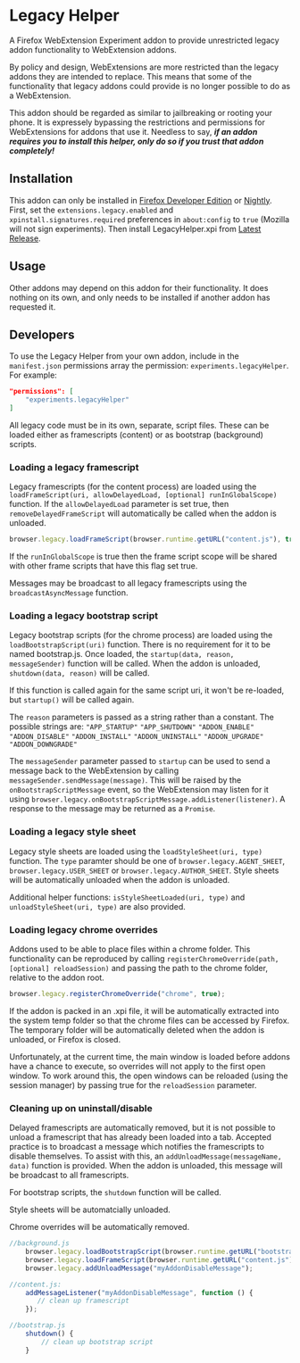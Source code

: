 # Legacy Helper
A Firefox WebExtension Experiment addon to provide unrestricted legacy addon functionality to WebExtension addons.

By policy and design, WebExtensions are more restricted than the legacy addons they are intended to replace. This means that some of the functionality that legacy addons could provide is no longer possible to do as a WebExtension.

This addon should be regarded as similar to jailbreaking or rooting your phone. It is expressely bypassing the restrictions and permissions for WebExtensions for addons that use it. Needless to say, **_if an addon requires you to install this helper, only do so if you trust that addon completely!_**

## Installation
This addon can only be installed in [Firefox Developer Edition](https://developer.mozilla.org/en-US/Firefox/Developer_Edition) or [Nightly](https://nightly.mozilla.org/). First, set the `extensions.legacy.enabled` and `xpinstall.signatures.required` preferences in `about:config` to `true` (Mozilla will not sign experiments). Then install LegacyHelper.xpi from [Latest Release](https://github.com/AlexVallat/LegacyHelper/releases/latest).

## Usage
Other addons may depend on this addon for their functionality. It does nothing on its own, and only needs to be installed if another addon has requested it.

## Developers
To use the Legacy Helper from your own addon, include in the `manifest.json` permissions array the permission: `experiments.legacyHelper`. For example:

```JSON
"permissions": [
	"experiments.legacyHelper"
]
```


All legacy code must be in its own, separate, script files. These can be loaded either as framescripts (content) or as bootstrap (background) scripts.

### Loading a legacy framescript
Legacy framescripts (for the content process) are loaded using the `loadFrameScript(uri, allowDelayedLoad, [optional] runInGlobalScope)` function. If the `allowDelayedLoad` parameter is set true, then `removeDelayedFrameScript` will automatically be called when the addon is unloaded.

```JavaScript
browser.legacy.loadFrameScript(browser.runtime.getURL("content.js"), true);
```

If the `runInGlobalScope` is true then the frame script scope will be shared with other frame scripts that have this flag set true.

Messages may be broadcast to all legacy framescripts using the `broadcastAsyncMessage` function.

### Loading a legacy bootstrap script
Legacy bootstrap scripts (for the chrome process) are loaded using the `loadBootstrapScript(uri)` function. There is no requirement for it to be named bootstrap.js. Once loaded, the `startup(data, reason, messageSender)` function will be called. When the addon is unloaded, `shutdown(data, reason)` will be called.

If this function is called again for the same script uri, it won't be re-loaded, but `startup()` will be called again.

The `reason` parameters is passed as a string rather than a constant. The possible strings are:
`"APP_STARTUP"`
`"APP_SHUTDOWN"`
`"ADDON_ENABLE"`
`"ADDON_DISABLE"`
`"ADDON_INSTALL"`
`"ADDON_UNINSTALL"`
`"ADDON_UPGRADE"`
`"ADDON_DOWNGRADE"`

The `messageSender` parameter passed to `startup` can be used to send a message back to the WebExtension by calling `messageSender.sendMessage(message)`. This will be raised by the `onBootstrapScriptMessage` event, so the WebExtension may listen for it using `browser.legacy.onBootstrapScriptMessage.addListener(listener)`. A response to the message may be returned as a `Promise`.

### Loading a legacy style sheet
Legacy style sheets are loaded using the  `loadStyleSheet(uri, type)` function. The `type` paramter should be one of `browser.legacy.AGENT_SHEET`, `browser.legacy.USER_SHEET` or `browser.legacy.AUTHOR_SHEET`. Style sheets will be automatically unloaded when the addon is unloaded.

Additional helper functions: `isStyleSheetLoaded(uri, type)` and `unloadStyleSheet(uri, type)` are also provided.

### Loading legacy chrome overrides
Addons used to be able to place files within a chrome folder. This functionality can be reproduced by calling `registerChromeOverride(path, [optional] reloadSession)` and passing the path to the chrome folder, relative to the addon root.

```JavaScript
browser.legacy.registerChromeOverride("chrome", true);
```

If the addon is packed in an .xpi file, it will be automatically extracted into the system temp folder so that the chrome files can be accessed by Firefox. The temporary folder will be automatically deleted when the addon is unloaded, or Firefox is closed.

Unfortunately, at the current time, the main window is loaded before addons have a chance to execute, so overrides will not apply to the first open window. To work around this, the open windows can be reloaded (using the session manager) by passing true for the `reloadSession` parameter.

### Cleaning up on uninstall/disable
Delayed framescripts are automatically removed, but it is not possible to unload a framescript that has already been loaded into a tab. Accepted practice is to broadcast a message which notifies the framescripts to disable themselves. To assist with this, an `addUnloadMessage(messageName, data)` function is provided. When the addon is unloaded, this message will be broadcast to all framescripts.

For bootstrap scripts, the `shutdown` function will be called.

Style sheets will be automatcially unloaded.

Chrome overrides will be automatically removed.

```JavaScript
//background.js
    browser.legacy.loadBootstrapScript(browser.runtime.getURL("bootstrap.js"));
    browser.legacy.loadFrameScript(browser.runtime.getURL("content.js"), true);    
    browser.legacy.addUnloadMessage("myAddonDisableMessage");

//content.js:
    addMessageListener("myAddonDisableMessage", function () {
       // clean up framescript 
    });

//bootstrap.js
    shutdown() {
        // clean up bootstrap script
    }
```
